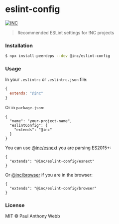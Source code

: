 # eslint-config

[![INC](https://img.shields.io/badge/%E2%9C%A8-IdeasNeverCease/eslint--config-51dcfb.svg?style=flat-square)](https://code.webb.page/IdeasNeverCease/eslint-config)

> Recommended ESLint settings for !NC projects



### Installation

```bash
$ npx install-peerdeps --dev @inc/eslint-config
```



### Usage

In your `.eslintrc` or `.eslintrc.json` file:

```js
{
  extends: "@inc"
}
```

Or in `package.json`:

```
{
  "name": "your-project-name",
  "eslintConfig": {
    "extends": "@inc"
  }
}
```

You can use [@inc/esnext](https://code.webb.page/IdeasNeverCease/eslint-config/src/branch/master/esnext.js) you are parsing ES2015+:

```
{
  "extends": "@inc/eslint-config/esnext"
}
```

Or [@inc/browser](https://code.webb.page/IdeasNeverCease/eslint-config/src/branch/master/browser.js) if you are in the browser:

```
{
  "extends": "@inc/eslint-config/browser"
}
```



### License

MIT © Paul Anthony Webb
